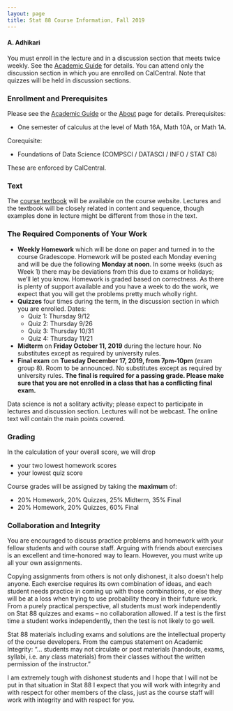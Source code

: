 ```yaml
---
layout: page
title: Stat 88 Course Information, Fall 2019
---
```


#### A. Adhikari ####
You must enroll in the lecture and in a discussion section that meets twice weekly. See the [Academic Guide](https://classes.berkeley.edu/content/2019-fall-stat-88-001-lec-001) for details. You can attend only the discussion section in which you are enrolled on CalCentral. Note that quizzes will be held in discussion sections. 

### Enrollment and Prerequisites ###
Please see the [Academic Guide](https://classes.berkeley.edu/content/2019-fall-stat-88-001-lec-001) or the [About](https://stat88.github.io/about/) page for details.
Prerequisites:

- One semester of calculus at the level of Math 16A, Math 10A, or Math 1A. 

Corequisite:

- Foundations of Data Science (COMPSCI / DATASCI / INFO / STAT C8)

These are enforced by CalCentral.

### Text ###
The [course textbook](https://stat88.github.io/textbook/notebooks/intro) will be available on the course website.  Lectures and the textbook will be closely related in content and sequence, though examples done in lecture might be different from those in the text.

### The Required Components of Your Work ###

- **Weekly Homework** which will be done on paper and turned in to the course Gradescope. Homework will be posted each Monday evening and will be due the following **Monday at noon**. In some weeks (such as Week 1) there may be deviations from this due to exams or holidays; we’ll let you know. Homework is graded based on correctness. As there is plenty of support available and you have a week to do the work, we expect that you will get the problems pretty much wholly right.
- **Quizzes** four times during the term, in the discussion section in which you are enrolled. Dates:
	- Quiz 1: Thursday 9/12
	- Quiz 2: Thursday 9/26
	- Quiz 3: Thursday 10/31
    - Quiz 4: Thursday 11/21
- **Midterm** on **Friday October 11, 2019** during the lecture hour. No substitutes except as required by university rules.
- **Final exam** on **Tuesday December 17, 2019, from 7pm-10pm** (exam group 8). Room to be announced. No substitutes except as required by university rules. **The final is required for a passing grade. Please make sure that you are not enrolled in a class that has a conflicting final exam.**

Data science is not a solitary activity; please expect to participate in lectures and discussion section. Lectures will not be webcast. The online text will contain the main points covered. 

### Grading ###
In the calculation of your overall score, we will drop

- your two lowest homework scores
- your lowest quiz score 

Course grades will be assigned by taking the **maximum** of:

- 20% Homework, 20% Quizzes, 25% Midterm, 35% Final
- 20% Homework, 20% Quizzes, 60% Final

### Collaboration and Integrity ###
You are encouraged to discuss practice problems and homework with your fellow students and with course staff. Arguing with friends about exercises is an excellent and time-honored way to learn. However, you must write up all your own assignments.

Copying assignments from others is not only dishonest, it also doesn’t help anyone. Each exercise requires its own combination of ideas, and each student needs practice in coming up with those combinations, or else they will be at a loss when trying to use probability theory in their future work. From a purely practical perspective, all students must work independently on Stat 88 quizzes and exams – no collaboration allowed. If a test is the first time a student works independently, then the test is not likely to go well.

Stat 88 materials including exams and solutions are the intellectual property of the course developers. From the campus statement on Academic Integrity: “… students may not circulate or post materials (handouts, exams, syllabi, i.e. any class materials) from their classes without the written permission of the instructor.”

I am extremely tough with dishonest students and I hope that I will not be put in that situation in Stat 88 I expect that you will work with integrity and with respect for other members of the class, just as the course staff will work with integrity and with respect for you.







